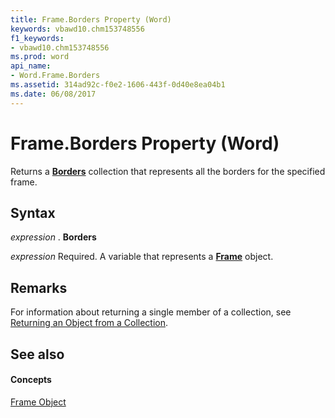 ```yaml
---
title: Frame.Borders Property (Word)
keywords: vbawd10.chm153748556
f1_keywords:
- vbawd10.chm153748556
ms.prod: word
api_name:
- Word.Frame.Borders
ms.assetid: 314ad92c-f0e2-1606-443f-0d40e8ea04b1
ms.date: 06/08/2017
---
```



# Frame.Borders Property (Word)

Returns a **[Borders](borders-object-word.md)** collection that represents all the borders for the specified frame.


## Syntax

 _expression_ . **Borders**

 _expression_ Required. A variable that represents a **[Frame](frame-object-word.md)** object.


## Remarks

For information about returning a single member of a collection, see [Returning an Object from a Collection](http://msdn.microsoft.com/library/28f76384-f495-9640-a7c8-10ada3fac727%28Office.15%29.aspx).




## See also


#### Concepts


[Frame Object](frame-object-word.md)

